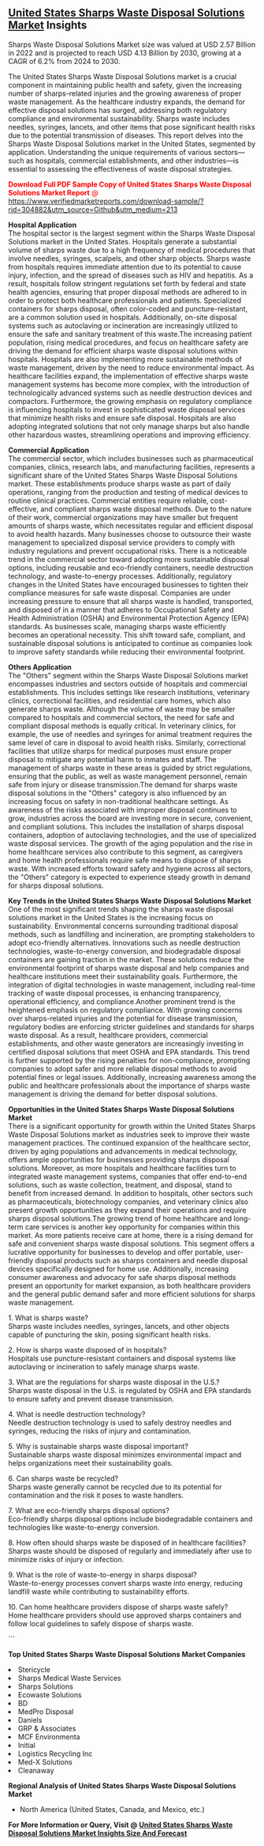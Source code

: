 <h2><a href="https://www.verifiedmarketreports.com/download-sample/?rid=304882&amp;utm_source=Github&amp;utm_medium=213" target="_blank">United States Sharps Waste Disposal Solutions Market</a> Insights</h2><p>Sharps Waste Disposal Solutions Market size was valued at USD 2.57 Billion in 2022 and is projected to reach USD 4.13 Billion by 2030, growing at a CAGR of 6.2% from 2024 to 2030.</p><p><p>The United States Sharps Waste Disposal Solutions market is a crucial component in maintaining public health and safety, given the increasing number of sharps-related injuries and the growing awareness of proper waste management. As the healthcare industry expands, the demand for effective disposal solutions has surged, addressing both regulatory compliance and environmental sustainability. Sharps waste includes needles, syringes, lancets, and other items that pose significant health risks due to the potential transmission of diseases. This report delves into the Sharps Waste Disposal Solutions market in the United States, segmented by application. Understanding the unique requirements of various sectors—such as hospitals, commercial establishments, and other industries—is essential to assessing the effectiveness of waste disposal strategies. <p><span class=""><span style="color: #ff0000;"><strong>Download Full PDF Sample Copy of United States Sharps Waste Disposal Solutions Market Report</strong> @ </span><a href="https://www.verifiedmarketreports.com/download-sample/?rid=304882&amp;utm_source=Github&amp;utm_medium=213" target="_blank">https://www.verifiedmarketreports.com/download-sample/?rid=304882&amp;utm_source=Github&amp;utm_medium=213</a></span></p></p><p><strong>Hospital Application</strong><br>The hospital sector is the largest segment within the Sharps Waste Disposal Solutions market in the United States. Hospitals generate a substantial volume of sharps waste due to a high frequency of medical procedures that involve needles, syringes, scalpels, and other sharp objects. Sharps waste from hospitals requires immediate attention due to its potential to cause injury, infection, and the spread of diseases such as HIV and hepatitis. As a result, hospitals follow stringent regulations set forth by federal and state health agencies, ensuring that proper disposal methods are adhered to in order to protect both healthcare professionals and patients. Specialized containers for sharps disposal, often color-coded and puncture-resistant, are a common solution used in hospitals. Additionally, on-site disposal systems such as autoclaving or incineration are increasingly utilized to ensure the safe and sanitary treatment of this waste.The increasing patient population, rising medical procedures, and focus on healthcare safety are driving the demand for efficient sharps waste disposal solutions within hospitals. Hospitals are also implementing more sustainable methods of waste management, driven by the need to reduce environmental impact. As healthcare facilities expand, the implementation of effective sharps waste management systems has become more complex, with the introduction of technologically advanced systems such as needle destruction devices and compactors. Furthermore, the growing emphasis on regulatory compliance is influencing hospitals to invest in sophisticated waste disposal services that minimize health risks and ensure safe disposal. Hospitals are also adopting integrated solutions that not only manage sharps but also handle other hazardous wastes, streamlining operations and improving efficiency. <p><strong>Commercial Application</strong><br>The commercial sector, which includes businesses such as pharmaceutical companies, clinics, research labs, and manufacturing facilities, represents a significant share of the United States Sharps Waste Disposal Solutions market. These establishments produce sharps waste as part of daily operations, ranging from the production and testing of medical devices to routine clinical practices. Commercial entities require reliable, cost-effective, and compliant sharps waste disposal methods. Due to the nature of their work, commercial organizations may have smaller but frequent amounts of sharps waste, which necessitates regular and efficient disposal to avoid health hazards. Many businesses choose to outsource their waste management to specialized disposal service providers to comply with industry regulations and prevent occupational risks. There is a noticeable trend in the commercial sector toward adopting more sustainable disposal options, including reusable and eco-friendly containers, needle destruction technology, and waste-to-energy processes. Additionally, regulatory changes in the United States have encouraged businesses to tighten their compliance measures for safe waste disposal. Companies are under increasing pressure to ensure that all sharps waste is handled, transported, and disposed of in a manner that adheres to Occupational Safety and Health Administration (OSHA) and Environmental Protection Agency (EPA) standards. As businesses scale, managing sharps waste efficiently becomes an operational necessity. This shift toward safe, compliant, and sustainable disposal solutions is anticipated to continue as companies look to improve safety standards while reducing their environmental footprint.<p><strong>Others Application</strong><br>The "Others" segment within the Sharps Waste Disposal Solutions market encompasses industries and sectors outside of hospitals and commercial establishments. This includes settings like research institutions, veterinary clinics, correctional facilities, and residential care homes, which also generate sharps waste. Although the volume of waste may be smaller compared to hospitals and commercial sectors, the need for safe and compliant disposal methods is equally critical. In veterinary clinics, for example, the use of needles and syringes for animal treatment requires the same level of care in disposal to avoid health risks. Similarly, correctional facilities that utilize sharps for medical purposes must ensure proper disposal to mitigate any potential harm to inmates and staff. The management of sharps waste in these areas is guided by strict regulations, ensuring that the public, as well as waste management personnel, remain safe from injury or disease transmission.The demand for sharps waste disposal solutions in the "Others" category is also influenced by an increasing focus on safety in non-traditional healthcare settings. As awareness of the risks associated with improper disposal continues to grow, industries across the board are investing more in secure, convenient, and compliant solutions. This includes the installation of sharps disposal containers, adoption of autoclaving technologies, and the use of specialized waste disposal services. The growth of the aging population and the rise in home healthcare services also contribute to this segment, as caregivers and home health professionals require safe means to dispose of sharps waste. With increased efforts toward safety and hygiene across all sectors, the "Others" category is expected to experience steady growth in demand for sharps disposal solutions.<p><strong>Key Trends in the United States Sharps Waste Disposal Solutions Market</strong><br>One of the most significant trends shaping the sharps waste disposal solutions market in the United States is the increasing focus on sustainability. Environmental concerns surrounding traditional disposal methods, such as landfilling and incineration, are prompting stakeholders to adopt eco-friendly alternatives. Innovations such as needle destruction technologies, waste-to-energy conversion, and biodegradable disposal containers are gaining traction in the market. These solutions reduce the environmental footprint of sharps waste disposal and help companies and healthcare institutions meet their sustainability goals. Furthermore, the integration of digital technologies in waste management, including real-time tracking of waste disposal processes, is enhancing transparency, operational efficiency, and compliance.Another prominent trend is the heightened emphasis on regulatory compliance. With growing concerns over sharps-related injuries and the potential for disease transmission, regulatory bodies are enforcing stricter guidelines and standards for sharps waste disposal. As a result, healthcare providers, commercial establishments, and other waste generators are increasingly investing in certified disposal solutions that meet OSHA and EPA standards. This trend is further supported by the rising penalties for non-compliance, prompting companies to adopt safer and more reliable disposal methods to avoid potential fines or legal issues. Additionally, increasing awareness among the public and healthcare professionals about the importance of sharps waste management is driving the demand for better disposal solutions.<p><strong>Opportunities in the United States Sharps Waste Disposal Solutions Market</strong><br>There is a significant opportunity for growth within the United States Sharps Waste Disposal Solutions market as industries seek to improve their waste management practices. The continued expansion of the healthcare sector, driven by aging populations and advancements in medical technology, offers ample opportunities for businesses providing sharps disposal solutions. Moreover, as more hospitals and healthcare facilities turn to integrated waste management systems, companies that offer end-to-end solutions, such as waste collection, treatment, and disposal, stand to benefit from increased demand. In addition to hospitals, other sectors such as pharmaceuticals, biotechnology companies, and veterinary clinics also present growth opportunities as they expand their operations and require sharps disposal solutions.The growing trend of home healthcare and long-term care services is another key opportunity for companies within this market. As more patients receive care at home, there is a rising demand for safe and convenient sharps waste disposal solutions. This segment offers a lucrative opportunity for businesses to develop and offer portable, user-friendly disposal products such as sharps containers and needle disposal devices specifically designed for home use. Additionally, increasing consumer awareness and advocacy for safe sharps disposal methods present an opportunity for market expansion, as both healthcare providers and the general public demand safer and more efficient solutions for sharps waste management.<p>1. What is sharps waste?<br>Sharps waste includes needles, syringes, lancets, and other objects capable of puncturing the skin, posing significant health risks.</p><p>2. How is sharps waste disposed of in hospitals?<br>Hospitals use puncture-resistant containers and disposal systems like autoclaving or incineration to safely manage sharps waste.</p><p>3. What are the regulations for sharps waste disposal in the U.S.? <br>Sharps waste disposal in the U.S. is regulated by OSHA and EPA standards to ensure safety and prevent disease transmission.</p><p>4. What is needle destruction technology?<br>Needle destruction technology is used to safely destroy needles and syringes, reducing the risks of injury and contamination.</p><p>5. Why is sustainable sharps waste disposal important?<br>Sustainable sharps waste disposal minimizes environmental impact and helps organizations meet their sustainability goals.</p><p>6. Can sharps waste be recycled?<br>Sharps waste generally cannot be recycled due to its potential for contamination and the risk it poses to waste handlers.</p><p>7. What are eco-friendly sharps disposal options?<br>Eco-friendly sharps disposal options include biodegradable containers and technologies like waste-to-energy conversion.</p><p>8. How often should sharps waste be disposed of in healthcare facilities?<br>Sharps waste should be disposed of regularly and immediately after use to minimize risks of injury or infection.</p><p>9. What is the role of waste-to-energy in sharps disposal?<br>Waste-to-energy processes convert sharps waste into energy, reducing landfill waste while contributing to sustainability efforts.</p><p>10. Can home healthcare providers dispose of sharps waste safely?<br>Home healthcare providers should use approved sharps containers and follow local guidelines to safely dispose of sharps waste.</p>```</p><p><strong>Top United States Sharps Waste Disposal Solutions Market Companies</strong></p><div data-test-id=""><p><li>Stericycle</li><li> Sharps Medical Waste Services</li><li> Sharps Solutions</li><li> Ecowaste Solutions</li><li> BD</li><li> MedPro Disposal</li><li> Daniels</li><li> GRP & Associates</li><li> MCF Environmenta</li><li> Initial</li><li> Logistics Recycling Inc</li><li> Med-X Solutions</li><li> Cleanaway</li></p><div><strong>Regional Analysis of&nbsp;United States Sharps Waste Disposal Solutions Market</strong></div><ul><li dir="ltr"><p dir="ltr">North America&nbsp;(United States, Canada, and Mexico, etc.)</p></li></ul><p><strong>For More Information or Query, Visit @&nbsp;</strong><strong><a href="https://www.verifiedmarketreports.com/product/sharps-waste-disposal-solutions-market/?utm_source=Github&amp;utm_medium=213" target="_blank">United States Sharps Waste Disposal Solutions Market Insights Size And Forecast</a></strong></p></div>
